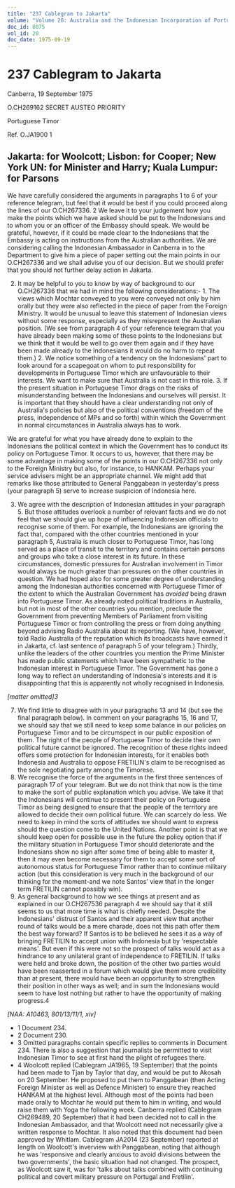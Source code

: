 ```yaml
---
title: "237 Cablegram to Jakarta"
volume: "Volume 20: Australia and the Indonesian Incorporation of Portuguese Timor, 1974-1976"
doc_id: 8075
vol_id: 20
doc_date: 1975-09-19
---
```


# 237 Cablegram to Jakarta

Canberra, 19 September 1975

O.CH269162 SECRET AUSTEO PRIORITY

Portuguese Timor

Ref. O.JA1900 1

## Jakarta: for Woolcott; Lisbon: for Cooper; New York UN: for Minister and Harry; Kuala Lumpur: for Parsons

We have carefully considered the arguments in paragraphs 1 to 6 of your reference telegram, but feel that it would be best if you could proceed along the lines of our O.CH267336. 2 We leave it to your judgement how you make the points which we have asked should be put to the Indonesians and to whom you or an officer of the Embassy should speak. We would be grateful, however, if it could be made clear to the Indonesians that the Embassy is acting on instructions from the Australian authorities. We are considering calling the Indonesian Ambassador in Canberra in to the Department to give him a piece of paper setting out the main points in our O.CH267336 and we shall advise you of our decision. But we should prefer that you should not further delay action in Jakarta.

  2. It may be helpful to you to know by way of background to our O.CH267336 that we had in mind the following considerations:- 
    1. The views which Mochtar conveyed to you were conveyed not only by him orally but they were also reflected in the piece of paper from the Foreign Ministry. It would be unusual to leave this statement of Indonesian views without some response, especially as they misrepresent the Australian position. (We see from paragraph 4 of your reference telegram that you have already been making some of these points to the Indonesians but we think that it would be well to go over them again and if they have been made already to the Indonesians it would do no harm to repeat them.)
    2. We notice something of a tendency on the Indonesians' part to look around for a scapegoat on whom to put responsibility for developments in Portuguese Timor which are unfavourable to their interests. We want to make sure that Australia is not cast in this role.
    3. If the present situation in Portuguese Timor drags on the risks of misunderstanding between the Indonesians and ourselves will persist. It is important that they should have a clear understanding not only of Australia's policies but also of the political conventions (freedom of the press, independence of MPs and so forth) within which the Government in normal circumstances in Australia always has to work.

We are grateful for what you have already done to explain to the Indonesians the political context in which the Government has to conduct its policy on Portuguese Timor. It occurs to us, however, that there may be some advantage in making some of the points in our O.CH267336 not only to the Foreign Ministry but also, for instance, to HANKAM. Perhaps your service advisers might be an appropriate channel. We might add that remarks like those attributed to General Panggabean in yesterday's press (your paragraph 5) serve to increase suspicion of Indonesia here.

  3. We agree with the description of Indonesian attitudes in your paragraph 5. But those attitudes overlook a number of relevant facts and we do not feel that we should give up hope of influencing Indonesian officials to recognise some of them. For example, the Indonesians are ignoring the fact that, compared with the other countries mentioned in your paragraph 5, Australia is much closer to Portuguese Timor, has long served as a place of transit to the territory and contains certain persons and groups who take a close interest in its future. In these circumstances, domestic pressures for Australian involvement in Timor would always be much greater than pressures on the other countries in question. We had hoped also for some greater degree of understanding among the Indonesian authorities concerned with Portuguese Timor of the extent to which the Australian Government has _avoided_ being drawn into Portuguese Timor. As already noted political traditions in Australia, but not in most of the other countries you mention, preclude the Government from preventing Members of Parliament from visiting Portuguese Timor or from controlling the press or from doing anything beyond advising Radio Australia about its reporting. (We have, however, told Radio Australia of the reputation which its broadcasts have earned it in Jakarta, cf. last sentence of paragraph 5 of your telegram.) Thirdly, unlike the leaders of the other countries you mention the Prime Minister has made public statements which have been sympathetic to the Indonesian interest in Portuguese Timor. The Government has gone a long way to reflect an understanding of Indonesia's interests and it is disappointing that this is apparently not wholly recognised in Indonesia.



_[matter omitted]3_

  7. We find little to disagree with in your paragraphs 13 and 14 (but see the final paragraph below). In comment on your paragraphs 15, 16 and 17, we should say that we still need to keep some balance in our policies on Portuguese Timor and to be circumspect in our public exposition of them. The right of the people of Portuguese Timor to decide their own political future cannot be ignored. The recognition of these rights indeed offers some protection for Indonesian interests, for it enables both Indonesia and Australia to oppose FRETILIN's claim to be recognised as the sole negotiating party among the Timorese.
  8. We recognise the force of the arguments in the first three sentences of paragraph 17 of your telegram. But we do not think that now is the time to make the sort of public explanation which you advise. We take it that the Indonesians will continue to present their policy on Portuguese Timor as being designed to ensure that the people of the territory are allowed to decide their own political future. We can scarcely do less. We need to keep in mind the sorts of attitudes we should want to express should the question come to the United Nations. Another point is that we should keep open for possible use in the future the policy option that if the military situation in Portuguese Timor should deteriorate and the Indonesians show no sign after some time of being able to master it, then it may even become necessary for them to accept some sort of autonomous status for Portuguese Timor rather than to continue military action (but this consideration is very much in the background of our thinking for the moment-and we note Santos' view that in the longer term FRETILIN cannot possibly win).
  9. As general background to how we see things at present and as explained in our O.CH267536 paragraph 4 we should say that it still seems to us that more time is what is chiefly needed. Despite the Indonesians' distrust of Santos and their apparent view that another round of talks would be a mere charade, does not this path offer them the best way forward? If Santos is to be believed he sees it as a way of bringing FRETILIN to accept union with Indonesia but by 'respectable means'. But even if this were not so the prospect of talks would act as a hindrance to any unilateral grant of independence to FRETILIN. If talks were held and broke down, the position of the other two parties would have been reasserted in a forum which would give them more credibility than at present, there would have been an opportunity to strengthen their position in other ways as well; and in sum the Indonesians would seem to have lost nothing but rather to have the opportunity of making progress.4



_[NAA: A10463, 801/13/11/1, xiv]_

  * 1 Document 234. 
  * 2 Document 230. 
  * 3 Omitted paragraphs contain specific replies to comments in Document 234. There is also a suggestion that journalists be permitted to visit Indonesian Timor to see at first hand the plight of refugees there.
  * 4 Woolcott replied (Cablegram JA1965, 19 September) that the points had been made to Tjan by Taylor that day, and would be put to Akosah on 20 September. He proposed to put them to Panggabean (then Acting Foreign Minister as well as Defence Minister) to ensure they reached HANKAM at the highest level. Although most of the points had been made orally to Mochtar he would put them to him in writing, and would raise them with Yoga the following week. Canberra replied (Cablegram CH269489, 20 September) that it had been decided not to call in the Indonesian Ambassador, and that Woolcott need not necessarily give a written response to Mochtar. It also noted that this document had been approved by Whitlam. Cablegram JA2014 (23 September) reported at length on Woolcott's inverview with Panggabean, noting that although he was 'responsive and clearly anxious to avoid divisions between the two governments', the basic situation had not changed. The prospect, as Woolcott saw it, was for 'talks about talks combined with continuing political and covert military pressure on Portugal and Fretilin'. 


